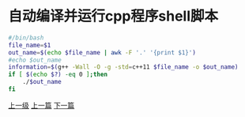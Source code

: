 # 自动编译并运行cpp程序shell脚本

```sh
#/bin/bash
file_name=$1
out_name=$(echo $file_name | awk -F '.' '{print $1}')
#echo $out_name
information=$(g++ -Wall -O -g -std=c++11 $file_name -o $out_name)
if [ $(echo $?) -eq 0 ];then
	./$out_name
fi
```
[上一级](base.md)
[上一篇](fedoraInstallCinnamonDesktop.md)
[下一篇](gnomeUSBError.md)
